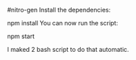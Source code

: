 #nitro-gen
Install the dependencies:

npm install
You can now run the script:

npm start

I maked 2 bash script to do that automatic. 
